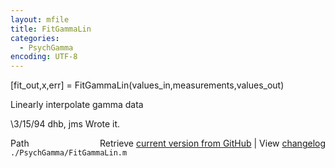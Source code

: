 ```yaml
---
layout: mfile
title: FitGammaLin
categories:
  - PsychGamma
encoding: UTF-8
---
```


[fit\_out,x,err] = FitGammaLin(values\_in,measurements,values\_out)

Linearly interpolate gamma data

\3/15/94     dhb, jms        Wrote it.


<div class="code_header" style="text-align:right;">
  <span style="float:left;">Path&nbsp;&nbsp;</span> <span class="counter">Retrieve <a href=
  "https://raw.github.com/Psychtoolbox-3/Psychtoolbox-3/beta/./PsychGamma/FitGammaLin.m">current version from GitHub</a> | View <a href=
  "https://github.com/Psychtoolbox-3/Psychtoolbox-3/commits/beta/./PsychGamma/FitGammaLin.m">changelog</a></span>
</div>
<div class="code">
  <code>./PsychGamma/FitGammaLin.m</code>
</div>
